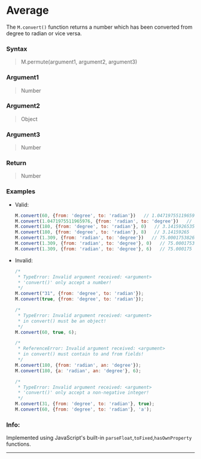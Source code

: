 # Average
The `M.convert()` function returns a number which has been converted from degree to radian or vice versa.

### Syntax
> M.permute(argument1, argument2, argument3)

### Argument1
> Number

### Argument2
> Object

### Argument3
> Number

### Return
> Number

### Examples
- Valid:
	```js
    M.convert(60, {from: 'degree', to: 'radian'})   // 1.0471975511965976
    M.convert(1.0471975511965976, {from: 'radian', to: 'degree'})   // 59.99999999999999
    M.convert(180, {from: 'degree', to: 'radian'}, 0)   // 3.141592653589793
    M.convert(180, {from: 'degree', to: 'radian'}, 8)   // 3.14159265
    M.convert(1.309, {from: 'radian', to: 'degree'})   // 75.00017538262475
    M.convert(1.309, {from: 'radian', to: 'degree'}, 0)   // 75.00017538262475
    M.convert(1.309, {from: 'radian', to: 'degree'}, 6)   // 75.000175
	```
- Invalid:
	```js
	/*
	 * TypeError: Invalid argument received: <argument>
	 * 'convert()' only accept a number!
	 */
	M.convert("31", {from: 'degree', to: 'radian'});
    M.convert(true, {from: 'degree', to: 'radian'});

    /*
	 * TypeError: Invalid argument received: <argument>
	 * in convert() must be an object!
	 */
    M.convert(60, true, 6);

    /*
	 * ReferenceError: Invalid argument received: <argument>
	 * in convert() must contain to and from fields!
	 */
    M.convert(180, {from: 'radian', an: 'degree'});
    M.convert(180, {a: 'radian', an: 'degree'}, 6);

    /*
	 * TypeError: Invalid argument received: <argument>
	 * 'convert()' only accept a non-negative integer!
	 */
	M.convert(31, {from: 'degree', to: 'radian'}, true);
    M.convert(60, {from: 'degree', to: 'radian'}, 'a');

	```

### Info:
Implemented using JavaScript's built-in `parseFloat`,`toFixed`,`hasOwnProperty` functions.

------
